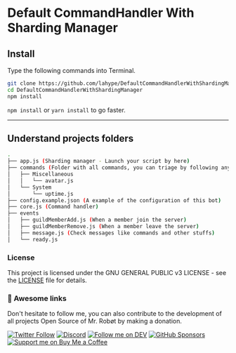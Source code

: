 # Default CommandHandler With Sharding Manager

## Install
Type the following commands into Terminal.

```bash
git clone https://github.com/lahype/DefaultCommandHandlerWithShardingManager.git
cd DefaultCommandHandlerWithShardingManager
npm install
```

`npm install` or `yarn install` to go faster.

---

## Understand projects folders

```bash
.
├── app.js (Sharding manager - Launch your script by here)
├── commands (Folder with all commands, you can triage by following any category)
│   ├── Miscellaneous
│   │   └── avatar.js
│   └── System
│       └── uptime.js
├── config.example.json (A example of the configuration of this bot)
├── core.js (Command handler)
├── events
│   ├── guildMemberAdd.js (When a member join the server)
│   ├── guildMemberRemove.js (When a member leave the server)
│   ├── message.js (Check messages like commands and other stuffs)
│   └── ready.js 
```

### License
This project is licensed under the GNU GENERAL PUBLIC v3 LICENSE - see the [LICENSE](LICENSE) file for details.


### 🎈 Awesome links
Don't hesitate to follow me, you can also contribute to the development of all projects Open Source of Mr. Robøt by making a donation.

[![Twitter Follow](https://img.shields.io/twitter/follow/Thomasbnt_?color=%231DA1F2&label=Follow%20me&logo=Twitter&style=for-the-badge)](https://twitter.com/Thomasbnt_) [![Discord](https://img.shields.io/discord/715873768374796308?color=%237289DA&label=Join%20us&logo=Discord&logoColor=white&style=for-the-badge)](https://mrrobot.app/discord) [![Follow me on DEV](https://img.shields.io/badge/dev.to-%2308090A.svg?&style=for-the-badge&logo=dev.to&logoColor=white&alt=devto)](https://dev.to/mrrobot) [![GitHub Sponsors](https://img.shields.io/badge/Sponsor%20me-%23EA54AE.svg?&style=for-the-badge&logo=github-sponsors&logoColor=white)](https://github.com/sponsors/thomasbnt) [![Support me on Buy Me a Coffee](https://img.shields.io/badge/-Support%20me-%23FFDD00?style=for-the-badge&logo=buy-me-a-coffee&logoColor=black)](https://www.buymeacoffee.com/thomasbnt?via=thomasbnt)
